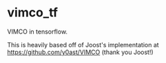 # vimco_tf
VIMCO in tensorflow.

This is heavily based off of Joost's implementation at https://github.com/y0ast/VIMCO (thank you Joost!)
